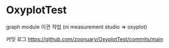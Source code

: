 # OxyplotTest
graph module 이관 작업 (ni measurement studio => oxyplot)

커밋 로그
https://github.com/zoonuary/OxyplotTest/commits/main
